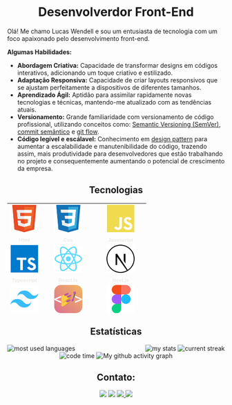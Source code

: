 <h1 align='center'>Desenvolverdor Front-End</h1>

<!-- <h2 align='center'>Sobre</h2> -->

Olá! Me chamo Lucas Wendell e sou um entusiasta de tecnologia com um foco apaixonado pelo desenvolvimento front-end.

**Algumas Habilidades:**

- **Abordagem Criativa:** Capacidade de transformar designs em códigos interativos, adicionando um toque criativo e estilizado.
- **Adaptação Responsiva:** Capacidade de criar layouts responsivos que se ajustam perfeitamente a dispositivos de diferentes tamanhos.
- **Aprendizado Ágil:** Aptidão para assimilar rapidamente novas tecnologias e técnicas, mantendo-me atualizado com as tendências atuais.
- **Versionamento:** Grande familiaridade com versionamento de código profissional, utilizando conceitos como: <a href='https://semver.org/'>Semantic Versioning (SemVer)</a>, <a href='https://blog.geekhunter.com.br/o-que-e-commit-e-como-usar-commits-semanticos/'>commit semântico</a> e <a href='https://www.alura.com.br/artigos/git-flow-o-que-e-como-quando-utilizar'>git flow</a>.
- **Código legível e escálavel:** Conhecimento em <a href='https://www.alura.com.br/artigos/design-patterns-introducao-padroes-projeto'>design pattern</a> para aumentar a escalabilidade e manutenibilidade do código, trazendo assim, mais produtividade para desenvolvedores que estão trabalhando no projeto e consequentemente aumentando o potencial de crescimento da empresa.

<h2 align='center'>Tecnologias</h2>

<table align="center" height="255px">
	<tr>
		<td align="center">
			<img
				src="https://raw.githubusercontent.com/devicons/devicon/1119b9f84c0290e0f0b38982099a2bd027a48bf1/icons/html5/html5-original.svg"
				width="65px"
				alt="html icon"
			/><br />
			<sub style="font-family: sans-serif; font-weight: 700; color: #ede9e6"
				>Html</sub
			>
		</td>
		<td align="center">
			<img
				src="https://raw.githubusercontent.com/devicons/devicon/1119b9f84c0290e0f0b38982099a2bd027a48bf1/icons/css3/css3-original.svg"
				width="65px"
				alt="css icon"
			/><br />
			<sub style="font-family: sans-serif; font-weight: 700; color: #ede9e6"
				>Css</sub
			>
		</td>
		<td align="center">
			<img
				src="https://raw.githubusercontent.com/devicons/devicon/1119b9f84c0290e0f0b38982099a2bd027a48bf1/icons/javascript/javascript-plain.svg"
				width="65px"
				alt="javascript icon"
			/><br />
			<sub style="font-family: sans-serif; font-weight: 700; color: #ede9e6"
				>Javascript</sub
			>
		</td>
	</tr>
	<tr>
		<td align="center">
			<img
				src="https://raw.githubusercontent.com/devicons/devicon/1119b9f84c0290e0f0b38982099a2bd027a48bf1/icons/typescript/typescript-plain.svg"
				width="65px"
				alt="typescript icon"
			/><br />
			<sub style="font-family: sans-serif; font-weight: 700; color: #ede9e6"
				>Typescript</sub
			>
		</td>
		<td align="center">
			<img
				src="https://raw.githubusercontent.com/devicons/devicon/1119b9f84c0290e0f0b38982099a2bd027a48bf1/icons/react/react-original.svg"
				width="65px"
				alt="react icon"
			/><br />
			<sub style="font-family: sans-serif; font-weight: 700; color: #ede9e6"
				>ReactJs</sub
			>
		</td>
		<td align="center">
			<img
				src="https://raw.githubusercontent.com/devicons/devicon/1119b9f84c0290e0f0b38982099a2bd027a48bf1/icons/nextjs/nextjs-line.svg"
				width="65px"
				alt="nextjs icon"
			/><br />
			<sub style="font-family: sans-serif; font-weight: 700; color: #ede9e6"
				>Next.js</sub
			>
		</td>
	</tr>
	<tr>
		<td align="center">
			<img
				src="https://raw.githubusercontent.com/devicons/devicon/1119b9f84c0290e0f0b38982099a2bd027a48bf1/icons/tailwindcss/tailwindcss-plain.svg"
				width="65px"
				alt="tailwind icon"
			/><br />
			<sub style="font-family: sans-serif; font-weight: 700; color: #ede9e6">
			Tailwind</sub>
		</td>
		<td align="center">
			<img
				src="./assets/icons/styled-components-icon.svg"
				width="65px"
				alt="styled-components icon"
			/><br />
			<sub style="font-family: sans-serif; font-weight: 700; color: #ede9e6">
			Styled-Components</sub>
		</td>
		<td align="center">
			<img
				src="https://raw.githubusercontent.com/devicons/devicon/1119b9f84c0290e0f0b38982099a2bd027a48bf1/icons/figma/figma-original.svg"
				width="65px"
				alt="figma icon"
			/><br />
			<sub style="font-family: sans-serif; font-weight: 700; color: #ede9e6"
				>Figma</sub
			>
		</td>
	</tr>
	<tr>
		<td align="center">
			<img
				src="https://raw.githubusercontent.com/devicons/devicon/1119b9f84c0290e0f0b38982099a2bd027a48bf1/icons/firebase/firebase-plain.svg"
				width="65px"
				alt="firebase icon"
			/><br />
			<sub style="font-family: sans-serif; font-weight: 700; color: #ede9e6"
				>Firebase</sub>
		</td>
		<td align="center">
			<img
				src="./assets/icons/strapi-icon.svg"
				width="65px"
				alt="strapi icon"
			/><br />
			<sub style="font-family: sans-serif; font-weight: 700; color: #ede9e6">
			Strapi</sub>
		</td>
				<td align="center">
			<img
				src="https://raw.githubusercontent.com/devicons/devicon/1119b9f84c0290e0f0b38982099a2bd027a48bf1/icons/graphql/graphql-plain.svg"
				width="65px"
				alt="graphql icon"
			/><br />
			<sub style="font-family: sans-serif; font-weight: 700; color: #ede9e6">
			Graphql</sub>
		</td>
    </tr>
    <tr>
		<td align="center">
    		<img
    			src="https://raw.githubusercontent.com/devicons/devicon/1119b9f84c0290e0f0b38982099a2bd027a48bf1/icons/linux/linux-plain.svg"
    			width="65px"
    			alt="linux icon"
    		/><br />
    		<sub style="font-family: sans-serif; font-weight: 700; color: #ede9e6">Linux</sub>
    	</td>
		<td align="center">
			<img
				src="https://raw.githubusercontent.com/devicons/devicon/1119b9f84c0290e0f0b38982099a2bd027a48bf1/icons/vscode/vscode-original.svg"
				width="65px"
				alt="vscode icon"
			/><br />
			<sub style="font-family: sans-serif; font-weight: 700; color: #ede9e6"
				>VSCode</sub
			>
		</td>
		<td align="center">
			<img
				src="https://skillicons.dev/icons?i=postman"
				width="65px"
				alt="postman icon"
			/><br />
			<sub style="font-family: sans-serif; font-weight: 700; color: #ede9e6"
				>Postman</sub
			>
		</td>
    </tr>
    <tr>
    	<td align="center">
    		<img
    			src="./assets/icons/zod-icon.svg"
    			width="65px"
    			alt="zod icon"
    		/><br />
    		<sub style="font-family: sans-serif; font-weight: 700; color: #ede9e6">
    		Zod</sub>
    	</td>
    	<td align="center">
    		<img
    			src="./assets/icons/rhf-icon.svg"
    			width="65px"
    			alt="rhf icon"
    		/><br />
    		<sub style="font-family: sans-serif; font-weight: 700; color: #ede9e6">
    		Rect-Hook-Form</sub>
    	</td>
		<td align="center">
			<img
				src="https://skillicons.dev/icons?i=vite"
				width="65px"
				alt="vite icon"
			/><br />
			<sub style="font-family: sans-serif; font-weight: 700; color: #ede9e6"
				>Vite</sub
			>
		</td>
    </tr>
	<tr>
		<td align="center">
			<img
				src="https://raw.githubusercontent.com/devicons/devicon/1119b9f84c0290e0f0b38982099a2bd027a48bf1/icons/git/git-plain.svg"
				width="65px"
				alt="git icon"
			/><br />
			<sub style="font-family: sans-serif; font-weight: 700; color: #ede9e6"
				>Git</sub
			>
		</td>
	</tr>
</table>

<h2 align='center'>Estatísticas</h2>
<img align='left' src="https://github-readme-stats.vercel.app/api/top-langs/?username=lucas-wendell&layout=donut-vertical&bg_color=EDE9E6&title_color=1B3849&border_color=1B3849" alt='most used languages'/>

<div align="right">
  <img height="180em" src="https://github-readme-stats.vercel.app/api?username=lucas-wendell&show_icons=true&bg_color=EDE9E6&title_color=1B3849&icon_color=FF6F4A&border_color=1B3849&hide=issues,contribs" alt='my stats'/>

  <img height="180em" src="https://streak-stats.demolab.com?user=lucas-wendell&background=EDE9E6&border=1B3849&fire=FF6F4A&stroke=1B3849&ring=1B3849&currStreakNum=FF6F4A&sideNums=FF6F4A&currStreakLabel=1B3849&sideLabels=1B3849&dates=1B3849" alt='current streak' />
</div>

<div align='center'>

 <img src='https://github-readme-stats.vercel.app/api/wakatime?username=lucas_wendell' alt='code time'/>
 <img  height='180em' src='https://github-readme-activity-graph.vercel.app/graph?username=lucas-wendell&bg_color=ede9e6&color=1b3849&line=1b3849&point=ff6f4a&area=true&hide_border=true' alt='My github activity graph'/>

</div>

<h2 align='center'>Contato:</h2>
<div align='center'>
	<a href="https://www.instagram.com/lucas.wen_/" target="_blank"
			><img
				src="https://img.shields.io/badge/-Instagram-%23E4405F?style=for-the-badge&logo=instagram&logoColor=white"
				target="_blank"
		/></a>
		<a href="https://www.linkedin.com/in/lucas-wendell/" target="_blank"
			><img
				src="https://img.shields.io/badge/-LinkedIn-%230077B5?style=for-the-badge&logo=linkedin&logoColor=white"
				target="_blank"
		/></a>
		<a href="mailto:lucaswhendellf@gmail.com" target="_blank">
			<img
				src="https://img.shields.io/badge/Gmail-D14836?style=for-the-badge&logo=gmail&logoColor=white"
				target="_blank"
			/>
		</a>
		<a href="https://t.me/lucas_wll" target="_blank">
			<img
				src="https://img.shields.io/badge/Telegram-2CA5E0?style=for-the-badge&logo=telegram&logoColor=white"
				target="_blank"
			/>
		</a>
</div>
